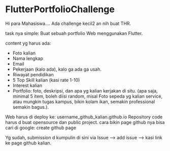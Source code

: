 # FlutterPortfolioChallenge

Hi para Mahasiswa....
Ada challenge kecil2 an nih buat THR.

task nya simple: Buat sebuah portfolio Web menggunakan Flutter.

content yg harus ada:
- Foto kalian
- Nama lengkap
- Email
- Pekerjaan (kalo ada), kalo ga ada ga usah.
- Riwayat pendidikan
- 5 Top Skill kalian (kasi rate 1-10)
- Interest kalian
- Portfolio: foto, deskripsi, dan apa yg kalian kerjakan di situ. (apa saja, minimal 5 item, boleh diisi random, misal Foto sepeda yg kalian service, atau mungkin tugas kampus, bikin kolam ikan, semakin professional semakin bagus.).

Web harus di deploy ke: username_github_kalian.github.io
Repository code harus d buat opensource dan public project.
cara bikin page github nya bisa cari di google: create github page

Yg sudah, submission d kumpulin di sini via Issue --> add issue --> kasi link ke page github kalian.
